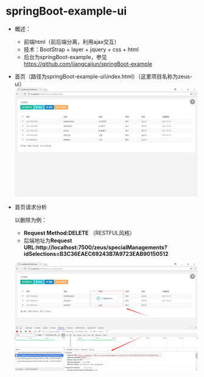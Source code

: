 # springBoot-example-ui
* 概述：
    * 前端html（前后端分离，利用ajax交互）
    * 技术：BootStrap + layer + jquery + css + html
    * 后台为springBoot-example，参见 https://github.com/jiangcaijun/springBoot-example

* 首页（路径为springBoot-example-ui\index.html）（这里项目名称为zeus-ui）
![首页](https://github.com/jiangcaijun/pictureAsset/blob/HEAD/src/zeus-ui/2017-10-30_140806.png?raw=true)
* 首页请求分析

    以删除为例：
    
    * **Request Method:DELETE** （RESTFUL风格）
    * 后端地址为**Request URL:http://localhost:7500/zeus/specialManagements?idSelections=B3C36EAEC69243B7A9723EAB90150512**
    
    ![首页请求分析](https://github.com/jiangcaijun/pictureAsset/blob/HEAD/src/zeus-ui/2017-10-30_165436.png?raw=true)